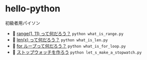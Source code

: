 # hello-python

初級者用パイソン

* 📄 [range(1, 11) って何だろう？](what_is_range.py) `python what_is_range.py`
* 📄 [len(x) って何だろう？](what_is_len.py) `python what_is_len.py`
* 📄 [for ループって何だろう？](what_is_for_loop.py) `python what_is_for_loop.py`
* 📄 [ストップウォッチを作ろう](let_s_make_a_stopwatch.py) `python let_s_make_a_stopwatch.py`